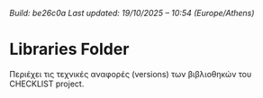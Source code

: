 *Build: be26c0a*
*Last updated: 19/10/2025 – 10:54 (Europe/Athens)*
# Libraries Folder  
Περιέχει τις τεχνικές αναφορές (versions) των βιβλιοθηκών του CHECKLIST project.
